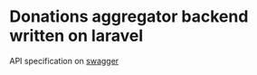 # Donations aggregator backend written on laravel

API specification on [swagger](https://app.swaggerhub.com/apis/trckster/Donations)
